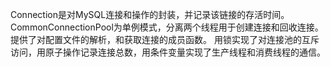 Connection是对MySQL连接和操作的封装，并记录该链接的存活时间。
CommonConnectionPool为单例模式，分离两个线程用于创建连接和回收连接。
提供了对配置文件的解析，和获取连接的成员函数。
用锁实现了对连接池的互斥访问，用原子操作记录连接总数，用条件变量实现了生产线程和消费线程的通信。
